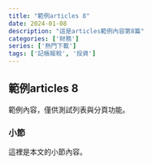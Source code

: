 ```yaml
---
title: "範例articles 8"
date: 2024-01-08
description: "這是articles範例內容第8篇"
categories: ['財務']
series: ['熱門下載']
tags: ['記帳報稅', '投資']
---
```


## 範例articles 8

範例內容，僅供測試列表與分頁功能。

### 小節
這裡是本文的小節內容。